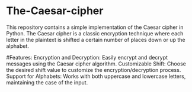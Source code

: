 # The-Caesar-cipher
This repository contains a simple implementation of the Caesar cipher in Python. The Caesar cipher is a classic encryption technique where each letter in the plaintext is shifted a certain number of places down or up the alphabet.

#Features:
Encryption and Decryption:
  Easily encrypt and decrypt messages using the Caesar cipher algorithm.
Customizable Shift: 
  Choose the desired shift value to customize the encryption/decryption process.
Support for Alphabets: 
   Works with both uppercase and lowercase letters, maintaining the case of the input.
